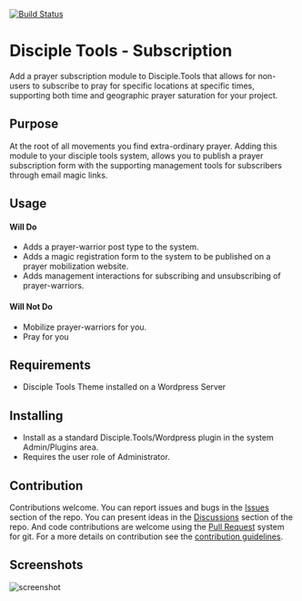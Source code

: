 [![Build Status](https://travis-ci.com/DiscipleTools/disciple-tools-prayer-subscription.svg?branch=master)](https://travis-ci.com/DiscipleTools/disciple-tools-prayer-subscription)

# Disciple Tools - Subscription

Add a prayer subscription module to Disciple.Tools that allows for non-users to subscribe to pray for specific locations
at specific times, supporting both time and geographic prayer saturation for your project.

## Purpose

At the root of all movements you find extra-ordinary prayer. Adding this module to your disciple tools system, allows
you to publish a prayer subscription form with the supporting management tools for subscribers through email magic links.

## Usage

#### Will Do

- Adds a prayer-warrior post type to the system.
- Adds a magic registration form to the system to be published on a prayer mobilization website.
- Adds management interactions for subscribing and unsubscribing of prayer-warriors.

#### Will Not Do

- Mobilize prayer-warriors for you.
- Pray for you

## Requirements

- Disciple Tools Theme installed on a Wordpress Server

## Installing

- Install as a standard Disciple.Tools/Wordpress plugin in the system Admin/Plugins area.
- Requires the user role of Administrator.

## Contribution

Contributions welcome. You can report issues and bugs in the
[Issues](https://github.com/DiscipleTools/disciple-tools-prayer-subscription/issues) section of the repo. You can present ideas
in the [Discussions](https://github.com/DiscipleTools/disciple-tools-prayer-subscription/discussions) section of the repo. And
code contributions are welcome using the [Pull Request](https://github.com/DiscipleTools/disciple-tools-prayer-subscription/pulls)
system for git. For a more details on contribution see the
[contribution guidelines](https://github.com/DiscipleTools/disciple-tools-prayer-subscription/blob/master/CONTRIBUTING.md).


## Screenshots

![screenshot](https://via.placeholder.com/600x150)
